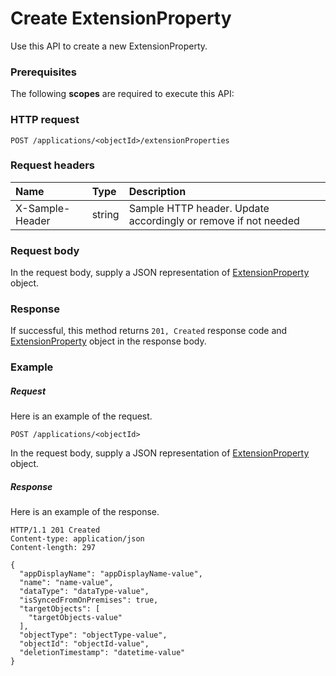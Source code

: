 # Create ExtensionProperty

Use this API to create a new ExtensionProperty.
### Prerequisites
The following **scopes** are required to execute this API: 
### HTTP request
<!-- { "blockType": "ignored" } -->
```http
POST /applications/<objectId>/extensionProperties

```
### Request headers
| Name       | Type | Description|
|:---------------|:--------|:----------|
| X-Sample-Header  | string  | Sample HTTP header. Update accordingly or remove if not needed|

### Request body
In the request body, supply a JSON representation of [ExtensionProperty](../resources/extensionproperty.md) object.


### Response
If successful, this method returns `201, Created` response code and [ExtensionProperty](../resources/extensionproperty.md) object in the response body.

### Example
##### Request
Here is an example of the request.
<!-- {
  "blockType": "request",
  "name": "create_extensionproperty_from_application"
}-->
```http
POST /applications/<objectId>
```
In the request body, supply a JSON representation of [ExtensionProperty](../resources/extensionproperty.md) object.
##### Response
Here is an example of the response.
<!-- {
  "blockType": "response",
  "truncated": false,
  "@odata.type": "microsoft.graph.extensionproperty"
} -->
```http
HTTP/1.1 201 Created
Content-type: application/json
Content-length: 297

{
  "appDisplayName": "appDisplayName-value",
  "name": "name-value",
  "dataType": "dataType-value",
  "isSyncedFromOnPremises": true,
  "targetObjects": [
    "targetObjects-value"
  ],
  "objectType": "objectType-value",
  "objectId": "objectId-value",
  "deletionTimestamp": "datetime-value"
}
```

<!-- uuid: dc544a84-d0b4-4dfa-b55f-0cdebf625db8
2015-10-25 13:21:39 UTC -->
<!-- {
  "type": "#page.annotation",
  "description": "Create ExtensionProperty",
  "keywords": "",
  "section": "documentation",
  "tocPath": ""
}-->